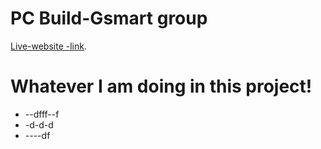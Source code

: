 # PC Build-Gsmart group

[Live-website -link]().

# Whatever I am doing in this project!
* --dfff--f
* -d-d-d
* ----df
<!-- * --------d -->